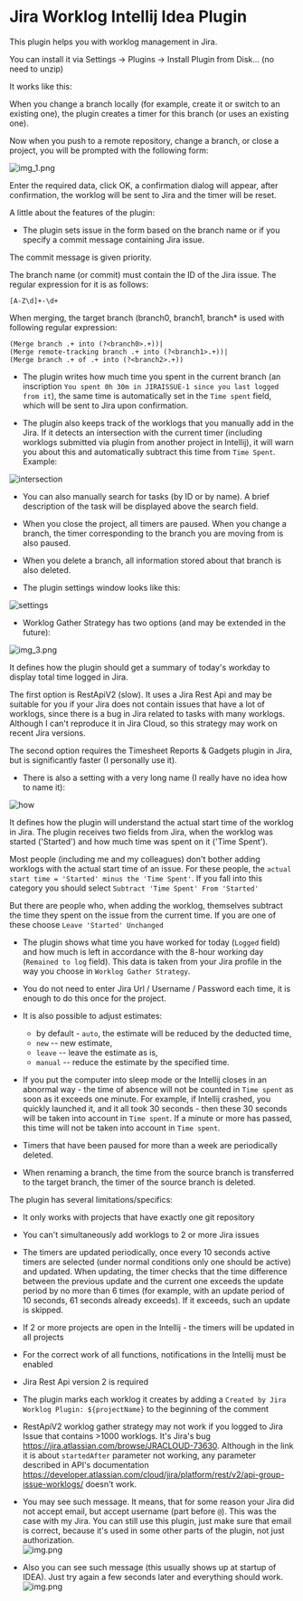 # Jira Worklog Intellij Idea Plugin

This plugin helps you with worklog management in Jira.

You can install it via Settings → Plugins → Install Plugin from Disk... (no need to unzip)

It works like this:

When you change a branch locally 
(for example, create it or switch to an existing one), 
the plugin creates a timer for this branch (or uses an existing one).

Now when you push to a remote repository, change a branch, or close a project, 
you will be prompted with the following form:

![img_1.png](docs-resources/example.png)

Enter the required data, click OK, a confirmation dialog will appear, after confirmation, 
the worklog will be sent to Jira and the timer will be reset.


A little about the features of the plugin:

* The plugin sets issue in the form based on the branch name 
or if you specify a commit message containing Jira issue.

The commit message is given priority.

The branch name (or commit) must contain the ID of the Jira issue. 
The regular expression for it is as follows:

```regexp
[A-Z\d]+-\d+
```

When merging, the target branch (branch0, branch1, branch* is used with following regular expression:

```regexp
(Merge branch .+ into (?<branch0>.+))|
(Merge remote-tracking branch .+ into (?<branch1>.+))|
(Merge branch .+ of .+ into (?<branch2>.+))
```


* The plugin writes how much time you spent in the current branch 
(an inscription `You spent 0h 30m in JIRAISSUE-1 since you last logged from it`),
the same time is automatically set in the `Time spent` field, which will be sent to Jira upon confirmation.


* The plugin also keeps track of the worklogs that you manually add in the Jira. 
If it detects an intersection with the current timer (including worklogs submitted via plugin from another project in Intellij), 
it will warn you about this and automatically subtract this time from `Time Spent`.
Example:

![intersection](docs-resources/intersection.png)


* You can also manually search for tasks (by ID or by name).
   A brief description of the task will be displayed above the search field.


* When you close the project, all timers are paused.
   When you change a branch, the timer corresponding to the branch you are moving from is also paused.


* When you delete a branch, all information stored about that branch is also deleted.


* The plugin settings window looks like this:

![settings](docs-resources/settings.png)


* Worklog Gather Strategy has two options (and may be extended in the future):

![img_3.png](docs-resources/gather-strategy.png)

It defines how the plugin should get a summary of today's
workday to display total time logged in Jira.

The first option is RestApiV2 (slow).
It uses a Jira Rest Api and may be suitable for you
if your Jira does not contain issues that have a lot of worklogs, since there is a bug in Jira related to tasks 
with many worklogs. Although I can't reproduce it in Jira Cloud, so this strategy may work on recent Jira versions.

The second option requires the Timesheet Reports & Gadgets plugin in Jira,
but is significantly faster (I personally use it).

* There is also a setting with a very long name (I really have no idea how to name it):

![how](docs-resources/how-to-determine-when-user-started-working.png)

It defines how the plugin will understand the actual start time of the worklog in Jira.
The plugin receives two fields from Jira, when the worklog was started ('Started')
and how much time was spent on it ('Time Spent').

Most people (including me and my colleagues) don't bother
adding worklogs with the actual start time of an issue.
For these people, the `actual start time = 'Started' minus the 'Time Spent'`.
If you fall into this category you should select `Subtract 'Time Spent' From 'Started'`

But there are people who, when adding the worklog, themselves subtract the time they spent on the issue from the current time.
If you are one of these choose `Leave 'Started' Unchanged`


* The plugin shows what time you have worked for today (`Logged` field)
and how much is left in accordance with the 8-hour working day (`Remained to log` field).
This data is taken from your Jira profile in the way you choose in `Worklog Gather Strategy`.


* You do not need to enter Jira Url / Username / Password each time, it is enough to do this once for the project.


* It is also possible to adjust estimates:
   * by default - `auto`, the estimate will be reduced by the deducted time,
   * `new` -- new estimate,
   * `leave` -- leave the estimate as is,
   * `manual` -- reduce the estimate by the specified time.


* If you put the computer into sleep mode or the Intellij closes in an abnormal way - 
the time of absence will not be counted in `Time spent` as soon as it exceeds one minute.
For example, if Intellij crashed, you quickly launched it, and it all took 30 seconds - 
then these 30 seconds will be taken into account in `Time spent`. 
If a minute or more has passed, this time will not be taken into account in `Time spent`.


* Timers that have been paused for more than a week are periodically deleted.


* When renaming a branch, the time from the source branch is transferred to the target branch, the timer of the source branch is deleted.


The plugin has several limitations/specifics:

* It only works with projects that have exactly one git repository

* You can't simultaneously add worklogs to 2 or more Jira issues

* The timers are updated periodically, 
once every 10 seconds active timers are selected (under normal conditions only one should be active) and updated. 
When updating, the timer checks that the time difference between the previous update and the current one exceeds 
the update period by no more than 6 times 
(for example, with an update period of 10 seconds, 61 seconds already exceeds). 
If it exceeds, such an update is skipped.

* If 2 or more projects are open in the Intellij - the timers will be updated in all projects

* For the correct work of all functions, notifications in the Intellij must be enabled

* Jira Rest Api version 2 is required

* The plugin marks each worklog it creates by adding a `Created by Jira Worklog Plugin: ${projectName}` to the beginning of the comment 

* RestApiV2 worklog gather strategy may not work if you logged to Jira Issue that contains >1000 worklogs. It's Jira's bug https://jira.atlassian.com/browse/JRACLOUD-73630. Although in the link it is about `startedAfter` parameter not working, any parameter described in API's documentation https://developer.atlassian.com/cloud/jira/platform/rest/v2/api-group-issue-worklogs/ doesn't work.

* You may see such message. It means, that for some reason your Jira did not accept email, but accept username 
(part before `@`). This was the case with my Jira. You can still use this plugin, just make sure that email is correct, 
because it's used in some other parts of the plugin, not just authorization.  
![img.png](docs-resources/authorized-with-username.png)

* Also you can see such message (this usually shows up at startup of IDEA). 
Just try again a few seconds later and everything should work.  
![img.png](docs-resources/cant-determine-current-git-branch.png)